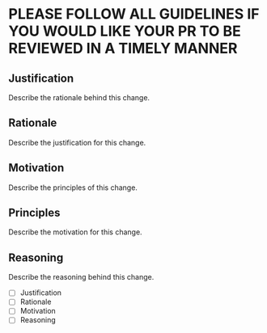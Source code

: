 # PLEASE FOLLOW ALL GUIDELINES IF YOU WOULD LIKE YOUR PR TO BE REVIEWED IN A TIMELY MANNER

## Justification
Describe the rationale behind this change.

## Rationale
Describe the justification for this change.

## Motivation
Describe the principles of this change.

## Principles
Describe the motivation for  this change.

## Reasoning
Describe the reasoning behind this change.

- [ ] Justification
- [ ] Rationale
- [ ] Motivation
- [ ] Reasoning
